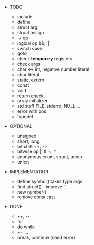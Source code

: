 * TODO
  - include
  - define
  - struct arg
  - struct assign
  - -> op
  - logical op &&, ||
  - switch case
  - goto
  - check **temporary** registers
  - check args
  - char <-> int, negative number literal
  - char literal
  - static, extern
  - const
  - void
  - return check
  - array initializer
  - std stuff FILE, stderro, NULL ...
  - error with pos
  - typedef

* OPTIONAL
  - unsigned
  - short, long
  - bit shift <<, >>
  - bitwise op |, &, ~, ^
  - anonymous enum, struct, union
  - union

* IMPLEMENTATION
  - define symbol() takes type args
  - find struct() - improve '.'
  - new number()
  - remove const cast

* DONE
  - ++, --
  - for
  - do while
  - += ...
  - break, continue (need error)
